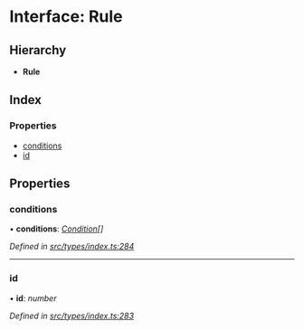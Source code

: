 # Interface: Rule

## Hierarchy

* **Rule**

## Index

### Properties

* [conditions](rule.md#conditions)
* [id](rule.md#id)

## Properties

###  conditions

• **conditions**: *[Condition](../globals.md#condition)[]*

*Defined in [src/types/index.ts:284](https://github.com/PolymathNetwork/polymesh-sdk/blob/59d9411/src/types/index.ts#L284)*

___

###  id

• **id**: *number*

*Defined in [src/types/index.ts:283](https://github.com/PolymathNetwork/polymesh-sdk/blob/59d9411/src/types/index.ts#L283)*
